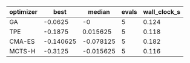 | optimizer | best | median | evals | wall_clock_s |
|---|---|---|---|---|
| GA | -0.0625 | -0 | 5 | 0.124 |
| TPE | -0.1875 | 0.015625 | 5 | 0.118 |
| CMA-ES | -0.140625 | -0.078125 | 5 | 0.182 |
| MCTS-H | -0.3125 | -0.015625 | 5 | 0.116 |
